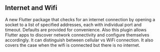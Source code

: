 ## Internet and Wifi

A new Flutter package that checks for an internet connection by opening a socket to a list of specified addresses, each with individual port and timeout. Defaults are provided for convenience. Also this plugin allows Flutter apps to discover network connectivity and configure themselves accordingly. It can distinguish between cellular vs WiFi connection. It also covers the case when the wifi is connected but there is no internet.